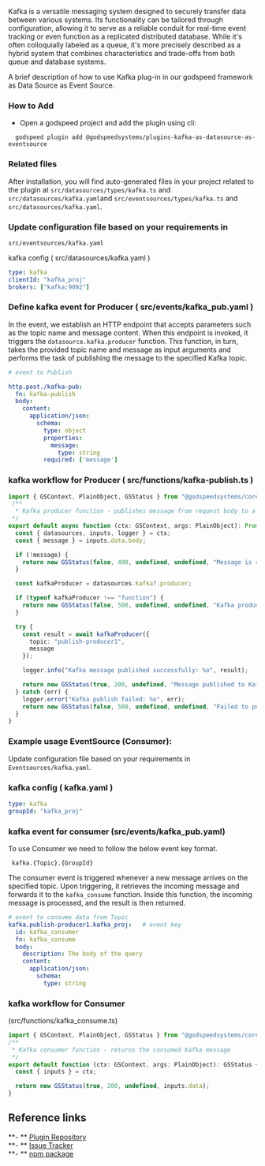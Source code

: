Kafka is a versatile messaging system designed to securely transfer data between various systems. Its functionality can be tailored through configuration, allowing it to serve as a reliable conduit for real-time event tracking or even function as a replicated distributed database. While it's often colloquially labeled as a queue, it's more precisely described as a hybrid system that combines characteristics and trade-offs from both queue and database systems.

A brief description of how to use Kafka plug-in in our godspeed framework as Data Source as Event Source. 

### How to Add
- Open a godspeed project and add the plugin using cli:
```
  godspeed plugin add @godspeedsystems/plugins-kafka-as-datasource-as-eventsource
```

### Related files

After installation, you will find auto-generated files in your project related to the plugin at `src/datasources/types/kafka.ts` and `src/datasources/kafka.yaml`and `src/eventsources/types/kafka.ts` and `src/datasources/kafka.yaml`.


### Update configuration file based on your requirements in 
`src/eventsources/kafka.yaml`

kafka config ( src/datasources/kafka.yaml )
```yaml
type: kafka
clientId: "kafka_proj"
brokers: ["kafka:9092"]
```

### Define kafka event for Producer ( src/events/kafka_pub.yaml )

In the event, we establish an HTTP endpoint that accepts parameters such as the topic name and message content. When this endpoint is invoked, it triggers the `datasource.kafka.producer` function. This function, in turn, takes the provided topic name and message as input arguments and performs the task of publishing the message to the specified Kafka topic.
```yaml
# event to Publish

http.post./kafka-pub:
  fn: kafka-publish
  body:
    content:
      application/json:
        schema:
          type: object
          properties:
            message:
              type: string
          required: ['message']

```
<!-- #### kafka workflow for Producer ( src/functions/kafka-publish.yaml )

In workflow we need to mension `datasource.kafka.producer` as function (fn) to produce data.

```yaml
id: kafka-publish
summary: kafka publish message
tasks:
    - id: publish
      fn: datasource.kafka.producer
      args:
        topic: "publish-producer1"
        message: <% inputs.body.message %>
``` -->
### kafka workflow for Producer ( src/functions/kafka-publish.ts )

```ts
import { GSContext, PlainObject, GSStatus } from "@godspeedsystems/core";
 /**
  * Kafka producer function - publishes message from request body to a Kafka topic
 */
export default async function (ctx: GSContext, args: PlainObject): Promise<GSStatus> {
  const { datasources, inputs, logger } = ctx;
  const { message } = inputs.data.body;

  if (!message) {
    return new GSStatus(false, 400, undefined, undefined, "Message is required");
  }

  const kafkaProducer = datasources.kafka?.producer;

  if (typeof kafkaProducer !== "function") {
    return new GSStatus(false, 500, undefined, undefined, "Kafka producer function not found");
  }

  try {
    const result = await kafkaProducer({
      topic: "publish-producer1",
      message
    });

    logger.info("Kafka message published successfully: %o", result);

    return new GSStatus(true, 200, undefined, "Message published to Kafka");
  } catch (err) {
    logger.error("Kafka publish failed: %o", err);
    return new GSStatus(false, 500, undefined, undefined, "Failed to publish to Kafka");
  }
}
```
### Example usage EventSource (Consumer):

Update configuration file based on your requirements in `Eventsources/kafka.yaml`.

### kafka config ( kafka.yaml )
```yaml
type: kafka
groupId: "kafka_proj"
```

### kafka event for consumer (src/events/kafka_pub.yaml)

To use Consumer we need to follow the below event key format.

```
 kafka.{Topic}.{GroupId}
```
The consumer event is triggered whenever a new message arrives on the specified topic. Upon triggering, it retrieves the incoming message and forwards it to the `kafka_consume` function. Inside this function, the incoming message is processed, and the result is then returned.

``` yaml
# event to consume data from Topic
kafka.publish-producer1.kafka_proj:   # event key
  id: kafka_consumer
  fn: kafka_consume
  body:
    description: The body of the query
    content:
      application/json: 
        schema:
          type: string
```
### kafka workflow for Consumer 
(src/functions/kafka_consume.ts)
```ts
import { GSContext, PlainObject, GSStatus } from "@godspeedsystems/core";
/**
 * Kafka consumer function - returns the consumed Kafka message
 */
export default function (ctx: GSContext, args: PlainObject): GSStatus {
  const { inputs } = ctx;

  return new GSStatus(true, 200, undefined, inputs.data);
}
```
<!-- ####  yaml workflow for Consumer ( src/functions/kafka_consume.yaml )
```yaml
# function to consume data
id: kafka-consumer
summary: consumer
tasks:
    - id: set_consumer
      fn: com.gs.return
      args: <% inputs %>
``` -->

## Reference links
**- ** [Plugin Repository](https://github.com/godspeedsystems/gs-plugins/tree/main/plugins/kafka-as-datasource-as-eventsource)   
**- ** [Issue Tracker](https://github.com/godspeedsystems/gs-plugins/issues)      
**- ** [npm package](https://www.npmjs.com/package/@godspeedsystems/plugins-kafka-as-datasource-as-eventsource)

